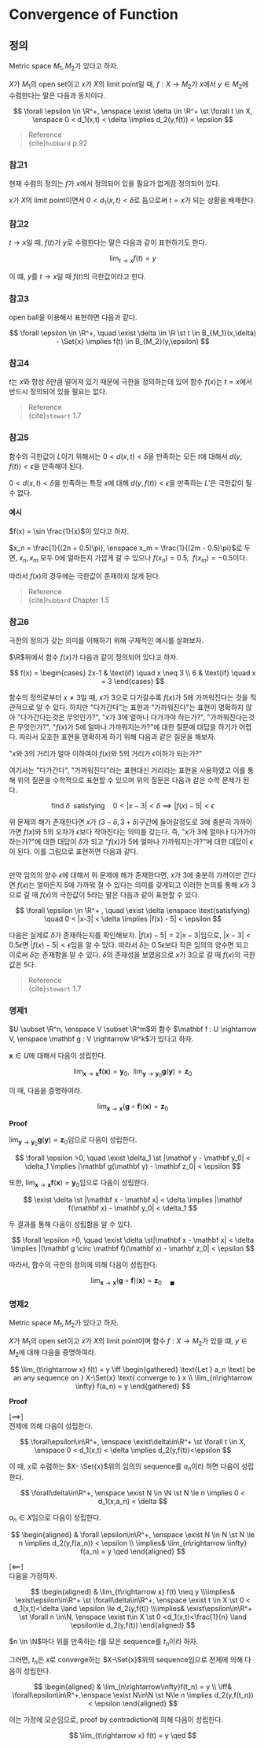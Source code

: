 # Convergence of Function
## 정의
Metric space $M_1,M_2$가 있다고 하자.

$X$가 $M_1$의 open set이고 $x$가 $X$의 limit point일 때, $f:X\rightarrow M_2$가 $x$에서 $y\in M_2$에 수렴한다는 말은 다음과 동치이다.
 
$$ \forall \epsilon \in \R^+, \enspace \exist \delta \in \R^+ \st \forall t \in X, \enspace 0 < d_1(x,t) < \delta \implies d_2(y,f(t)) < \epsilon $$

> Reference  
> {cite}`hubbard` p.92

### 참고1
현재 수렴의 정의는 $f$가 $x$에서 정의되어 있을 필요가 없게끔 정의되어 있다.

$x$가 $X$의 limit point이면서 $0 < d_1(x,t) < \delta$로 둠으로써 $t=x$가 되는 상황을 배제한다.

### 참고2
$t \rightarrow x$일 때, $f(t)$가 $y$로 수렴한다는 말은 다음과 같이 표현하기도 한다.

$$ \lim_{t \rightarrow x}f(t) = y $$

이 떄, $y$를 $t \rightarrow x$일 때 $f(t)$의 극한값이라고 한다.

### 참고3
open ball을 이용해서 표현하면 다음과 같다.

$$ \forall \epsilon \in \R^+, \quad \exist \delta \in \R \st t \in B_{M_1}(x,\delta) - \Set{x} \implies f(t) \in B_{M_2}(y,\epsilon) $$

### 참고4
$t$는 $x$와 항상 $\delta$만큼 떨어져 있기 때문에 극한을 정의하는데 있어 함수 $f(x)$는 $t = x$에서 반드시 정의되어 있을 필요는 없다.

> Reference  
> {cite}`stewart` 1.7   

### 참고5
함수의 극한값이 $L$이기 위해서는 $0 < d(x,t) < \delta$을 만족하는 모든 $t$에 대해서 $d(y,f(t)) < \epsilon$을 만족해야 된다.

$0 < d(x,t) < \delta$을 만족하는 특정 $x$에 대해 $d(y, f(t)) < \epsilon$을 만족하는 $L'$은 극한값이 될 수 없다.

#### 예시
$f(x) = \sin \frac{1}{x}$이 있다고 하자.

$x_n = \frac{1}{(2n + 0.5)\pi}, \enspace x_m = \frac{1}{(2m - 0.5)\pi}$로 두면, $x_n,x_m$ 모두 0에 얼마든지 가깝게 갈 수 있으나 $f(x_n) = 0.5, \enspace f(x_m) = -0.5$이다. 

따라서 $f(x)$의 경우에는 극한값이 존재하지 않게 된다.

> Reference  
> {cite}`hubbard` Chapter 1.5

### 참고6
극한의 정의가 갖는 의미를 이해하기 위해 구체적인 예시를 살펴보자. 

$\R$위에서 함수 $f(x)$가 다음과 같이 정의되어 있다고 하자.

$$ f(x) = \begin{cases} 2x-1 & \text{if} \quad x \neq 3 \\ 6 & \text{if} \quad x = 3 \end{cases} $$

함수의 정의로부터 $x \neq 3$일 때, $x$가 $3$으로 다가갈수록 $f(x)$가 5에 가까워진다는 것을 직관적으로 알 수 있다. 하지만 "다가간다"는 표현과 "가까워진다"는 표현이 명확하지 않아 "다가간다는것은 무엇인가?", "$x$가 $3$에 얼마나 다가가야 하는가?", "가까워진다는것은 무엇인가?", "$f(x)$가 $5$에 얼마나 가까워지는가?"에 대한 질문에 대답을 하기가 어렵다. 따라서 모호한 표현을 명확하게 하기 위해 다음과 같은 질문을 해보자.

"$x$와 3의 거리가 얼마 이하여야 $f(x)$와 5의 거리가 $\epsilon$이하가 되는가?"

여기서는 "다가간다", "가까워진다"라는 표현대신 거리라는 표현을 사용하였고 이를 통해 위의 질문을 수학적으로 표현할 수 있으며 위의 질문은 다음과 같은 수학 문제가 된다.


$$ \text{find } \delta \enspace \text{satisfying} \quad 0 < |x-3| < \delta \implies |f(x) - 5| < \epsilon $$

위 문제의 해가 존재한다면 $x$가 $(3-\delta, 3+\delta)$구간에 들어갈정도로 3에 충분히 가까이 가면 $f(x)$와 5의 오차가 $\epsilon$보다 작아진다는 의미를 갖는다. 즉, "$x$가 $3$에 얼마나 다가가야 하는가?"에 대한 대답이 $\delta$가 되고 "$f(x)$가 $5$에 얼마나 가까워지는가?"에 대한 대답이 $\epsilon$이 된다.  이를 그림으로 표현하면 다음과 같다.

```{figure} _image/1201.png
```

만약 임의의 양수 $\epsilon$에 대해서 위 문제에 해가 존재한다면, $x$가 3에 충분히 가까이만 간다면 $f(x)$는 얼마든지 5에 가까워 질 수 있다는 의미를 갖게되고 이러한 논의를 통해 $x$가 $3$으로 갈 때 $f(x)$의 극한값이 $5$라는 말은 다음과 같이 표현할 수 있다.

$$ \forall \epsilon \in \R^+ , \quad \exist \delta \enspace \text{satisfying} \quad 0 < |x-3| < \delta \implies |f(x) - 5| < \epsilon $$

다음은 실제로 $\delta$가 존재하는지를 확인해보자. $|f(x) - 5| = 2|x -3|$임으로, $|x-3| < 0.5\epsilon$면 $|f(x) - 5| < \epsilon$임을 알 수 있다. 따라서 $\delta$는 $0.5 \epsilon$보다 작은 임의의 양수면 되고 이로써 $\delta$는 존재함을 알 수 있다. $\delta$의 존재성을 보였음으로 $x$가 $3$으로 갈 때 $f(x)$의 극한값은 $5$다.

> Reference  
> {cite}`stewart` 1.7   

### 명제1
$U \subset \R^n, \enspace V \subset \R^m$와 함수 $\mathbf f : U \rightarrow V, \enspace \mathbf g : V \rightarrow \R^k$가 있다고 하자.

$\mathbf x \in U$에 대해서 다음이 성립한다.

$$ \lim_{\mathbf x \rightarrow \mathbf x} \mathbf f(\mathbf x) = \mathbf y_0, \enspace \lim_{\mathbf y \rightarrow \mathbf y_0} \mathbf g(\mathbf y) = \mathbf z_0$$

이 때, 다음을 증명하여라.

$$ \lim_{\mathbf x \rightarrow \mathbf x} (\mathbf g \circ \mathbf f)(\mathbf x) = \mathbf z_0 $$

**Proof**

$\lim_{\mathbf y \rightarrow \mathbf y_0} \mathbf g(\mathbf y) = \mathbf z_0$임으로 다음이 성립한다.

$$ \forall \epsilon >0, \quad \exist \delta_1 \st |\mathbf y - \mathbf y_0| < \delta_1 \implies |\mathbf g(\mathbf y) - \mathbf z_0| < \epsilon $$

또한, $\lim_{\mathbf x \rightarrow \mathbf x} \mathbf f(\mathbf x) = \mathbf y_0$임으로 다음이 성립한다.

$$ \exist \delta \st |\mathbf x - \mathbf x| < \delta \implies |\mathbf f(\mathbf x) - \mathbf y_0| < \delta_1 $$

두 결과를 통해 다음이 성립함을 알 수 있다.

$$ \forall \epsilon >0, \quad \exist \delta \st|\mathbf x - \mathbf x| < \delta \implies |(\mathbf g \circ \mathbf f)(\mathbf x) - \mathbf z_0| < \epsilon $$

따라서, 함수의 극한의 정의에 의해 다음이 성립한다.

$$ \lim_{\mathbf x \rightarrow \mathbf x} (\mathbf g \circ \mathbf f)(\mathbf x) = \mathbf z_0 \quad {_\blacksquare} $$

### 명제2
Metric space $M_1,M_2$가 있다고 하자.

$X$가 $M_1$의 open set이고 $x$가 $X$의 limit point이며 함수 $f:X\rightarrow M_2$가 있을 떄, $y \in M_2$에 대해 다음을 증명하여라.

$$ \lim_{t\rightarrow x} f(t) = y \iff \begin{gathered} \text{Let } a_n \text{ be an any sequence on } X-\Set{x} \text{ converge to } x \\ \lim_{n\rightarrow \infty} f(a_n) = y \end{gathered} $$

**Proof**

[$\implies$]  
전제에 의해 다음이 성립한다.

$$ \forall\epsilon\in\R^+, \enspace \exist\delta\in\R^+ \st \forall t \in X, \enspace 0 < d_1(x,t) < \delta \implies d_2(y,f(t))<\epsilon $$

이 때, $x$로 수렴하는 $X- \Set{x}$위의 임의의 sequence를 $a_n$이라 하면 다음이 성립한다.

$$ \forall\delta\in\R^+, \enspace \exist N \in \N \st N \le n \implies 0 < d_1(x,a_n) < \delta $$

$a_n \in X$임으로 다음이 성립한다.

$$ \begin{aligned} & \forall \epsilon\in\R^+, \enspace \exist N \in N \st N \le n \implies d_2(y,f(a_n)) < \epsilon \\ \implies&  \lim_{n\rightarrow \infty} f(a_n) = y \qed \end{aligned}  $$

[$\impliedby$]  
다음을 가정하자.

$$ \begin{aligned} & \lim_{t\rightarrow x} f(t) \neq y \\\implies& \exist\epsilon\in\R^+ \st \forall\delta\in\R^+, \enspace \exist t \in X \st 0 < d_1(x,t)<\delta \land \epsilon \le d_2(y,f(t)) \\\implies& \exist\epsilon\in\R^+ \st \forall n \in\N, \enspace \exist t\in X \st 0 <d_1(x,t)<\frac{1}{n} \land \epsilon\le d_2(y,f(t)) \end{aligned}  $$

$n \in \N$마다 위를 만족하는 $t$를 모은 sequence를 $t_n$이라 하자.

그러면, $t_n$은 $x$로 converge하는 $X-\Set{x}$위의 sequence임으로 전제에 의해 다음이 성립한다.

$$ \begin{aligned} & \lim_{n\rightarrow\infty}f(t_n) = y \\ \iff& \forall\epsilon\in\R^+,\enspace \exist N\in\N \st N\le n \implies d_2(y,f(t_n)) < \epsilon \end{aligned}  $$

이는 가정에 모순임으로, proof by contradiction에 의해 다음이 성립한다.

$$ \lim_{t\rightarrow x} f(t) = y \qed $$